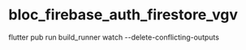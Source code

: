 # bloc_firebase_auth_firestore_vgv
 
flutter pub run build_runner watch --delete-conflicting-outputs